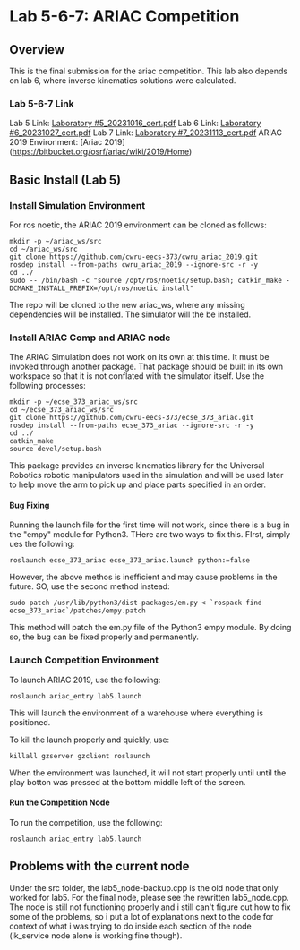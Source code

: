 # Lab 5-6-7: ARIAC Competition

## Overview

This is the final submission for the ariac competition. This lab also depends on lab 6, where inverse kinematics solutions were calculated.

### Lab 5-6-7 Link

Lab 5 Link: [Laboratory #5_20231016_cert.pdf](https://canvas.case.edu/courses/38747/assignments/509274)
Lab 6 Link: [Laboratory #6_20231027_cert.pdf](https://canvas.case.edu/courses/38747/assignments/509275)
Lab 7 Link: [Laboratory #7_20231113_cert.pdf](https://canvas.case.edu/courses/38747/assignments/527520)
ARIAC 2019 Environment: [Ariac 2019] (https://bitbucket.org/osrf/ariac/wiki/2019/Home)

## Basic Install (Lab 5)

### Install Simulation Environment

For ros noetic, the ARIAC 2019 environment can be cloned as follows:

	mkdir -p ~/ariac_ws/src
	cd ~/ariac_ws/src
	git clone https://github.com/cwru-eecs-373/cwru_ariac_2019.git
	rosdep install --from-paths cwru_ariac_2019 --ignore-src -r -y
	cd ../
	sudo -- /bin/bash -c "source /opt/ros/noetic/setup.bash; catkin_make -DCMAKE_INSTALL_PREFIX=/opt/ros/noetic install"
	
The repo will be cloned to the new ariac_ws, where any missing dependencies will be installed. The simulator will the be installed. 

### Install ARIAC Comp and ARIAC node

The ARIAC Simulation does not work on its own at this time. It must be invoked through another package. That package should be built in its own workspace so that it is not conflated with the simulator itself. Use the following processes:

	mkdir -p ~/ecse_373_ariac_ws/src
	cd ~/ecse_373_ariac_ws/src
	git clone https://github.com/cwru-eecs-373/ecse_373_ariac.git
	rosdep install --from-paths ecse_373_ariac --ignore-src -r -y
	cd ../
	catkin_make
	source devel/setup.bash
	
This package provides an inverse kinematics library for the Universal Robotics robotic manipulators used in the simulation and will be used later to help move the arm to pick up and place parts specified in an order.

#### Bug Fixing

Running the launch file for the first time will not work, since there is a bug in the "empy" module for Python3. THere are two ways to fix this. FIrst, simply ues the following: 

	roslaunch ecse_373_ariac ecse_373_ariac.launch python:=false
	
However, the above methos is inefficient and may cause problems in the future. SO, use the second method instead:

	sudo patch /usr/lib/python3/dist-packages/em.py < `rospack find ecse_373_ariac`/patches/empy.patch
	
This method will patch the em.py file of the Python3 empy module. By doing so, the bug can be fixed properly and permanently. 

### Launch Competition Environment

To launch ARIAC 2019, use the following:

	roslaunch ariac_entry lab5.launch
	
This will launch the environment of a warehouse where everything is positioned. 

To kill the launch properly and quickly, use:

	killall gzserver gzclient roslaunch
	
When the environment was launched, it will not start properly until until the play botton was pressed at the bottom middle left of the screen.

#### Run the Competition Node

To run the competition, use the following:

	roslaunch ariac_entry lab5.launch

## Problems with the current node

Under the src folder, the lab5_node-backup.cpp is the old node that only worked for lab5. For the final node, please see the rewritten lab5_node.cpp.
The node is still not functioning properly and i still can't figure out how to fix some of the problems, so i put a lot of explanations next to the code for context of what i was trying to do inside each section of the node (ik_service node alone is working fine though). 
